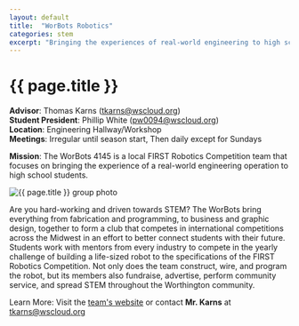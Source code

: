 ```yaml
---
layout: default
title:  "WorBots Robotics"
categories: stem
excerpt: "Bringing the experiences of real-world engineering to high school students."
---
```


# {{ page.title }}

**Advisor**: Thomas Karns (<tkarns@wscloud.org>)
<br/>**Student President**: Phillip White (<pw0094@wscloud.org>)
<br/>**Location**: Engineering Hallway/Workshop
<br/>**Meetings**: Irregular until season start, Then daily except for Sundays

**Mission**: The WorBots 4145 is a local FIRST Robotics Competition team that focuses on bringing the experience of a real-world engineering operation to high school students.

<img src="{{ site.baseurl }}/images/clubs/{{ page.title }}.jpg" alt="{{ page.title }} group photo"/>

Are you hard-working and driven towards STEM? The WorBots bring everything from fabrication and programming, to business and graphic design, together to form a club that competes in international competitions across the Midwest in an effort to better connect students with their future. Students work with mentors from every industry to compete in the yearly challenge of building a life-sized robot to the specifications of the FIRST Robotics Competition. Not only does the team construct, wire, and program the robot, but its members also fundraise, advertise, perform community service, and spread STEM throughout the Worthington community.

Learn More: Visit the [team's website](https://worbots4145.org/links) or contact **Mr. Karns** at <tkarns@wscloud.org>